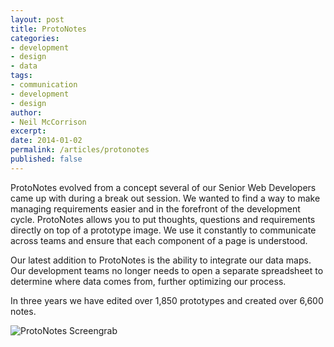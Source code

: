 ```yaml
---
layout: post
title: ProtoNotes
categories: 
- development
- design
- data
tags: 
- communication
- development
- design
author: 
- Neil McCorrison
excerpt: 
date: 2014-01-02
permalink: /articles/protonotes
published: false
---
```


ProtoNotes evolved from a concept several of our Senior Web Developers came up with during a break out session. We wanted to find a way to make managing requirements easier and in the forefront of the development cycle. ProtoNotes allows you to put thoughts, questions and requirements directly on top of a prototype image. We use it constantly to communicate across teams and ensure that each component of a page is understood.

Our latest addition to ProtoNotes is the ability to integrate our data maps. Our development teams no longer needs to open a separate spreadsheet to determine where data comes from, further optimizing our process.

In three years we have edited over 1,850 prototypes and created over 6,600 notes.

<img src="{{site.url}}/images/articles/protonotes.png" class="img-responsive img-thumbnail" alt="ProtoNotes Screengrab" />